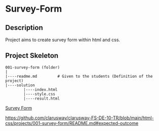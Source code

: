 # Survey-Form

## Description
Project aims to create survey form within html and css.

## Project Skeleton 

```
001-survey-form (folder)
|
|----readme.md         # Given to the students (Definition of the project)          
|----solution
        |----index.html  
        |----style.css   
        |----result.html 
```
[Survey Form](https://kazimakyol.github.io/Survey-Form/)

https://github.com/clarusway/clarusway-FS-DE-10-TR/blob/main/html-css/projects/001-survey-form/README.md#expected-outcome
